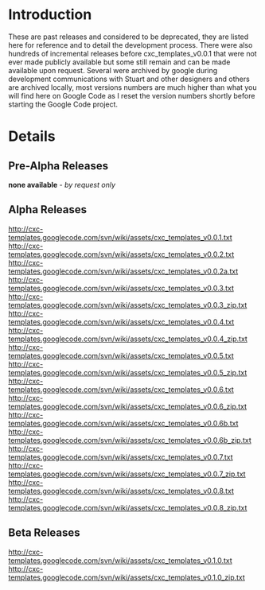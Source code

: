 # Introduction #

<p>These are past releases and considered to be deprecated, they are listed here for reference and to detail the development process. There were also hundreds of incremental releases before cxc_templates_v0.0.1 that were not ever made publicly available but some still remain and can be made available upon request. Several were archived by google during development communications with Stuart and other designers and others are archived locally, most versions numbers are much higher than what you will find here on Google Code as I reset the version numbers shortly before starting the Google Code project.</p>

# Details #

## Pre-Alpha Releases ##
**none available** - _by request only_ <br>

<h2>Alpha Releases</h2>
<a href='http://cxc-templates.googlecode.com/svn/wiki/assets/cxc_templates_v0.0.1.txt'>http://cxc-templates.googlecode.com/svn/wiki/assets/cxc_templates_v0.0.1.txt</a> <br>
<a href='http://cxc-templates.googlecode.com/svn/wiki/assets/cxc_templates_v0.0.2.txt'>http://cxc-templates.googlecode.com/svn/wiki/assets/cxc_templates_v0.0.2.txt</a> <br>
<a href='http://cxc-templates.googlecode.com/svn/wiki/assets/cxc_templates_v0.0.2a.txt'>http://cxc-templates.googlecode.com/svn/wiki/assets/cxc_templates_v0.0.2a.txt</a> <br>
<a href='http://cxc-templates.googlecode.com/svn/wiki/assets/cxc_templates_v0.0.3.txt'>http://cxc-templates.googlecode.com/svn/wiki/assets/cxc_templates_v0.0.3.txt</a> <br>
<a href='http://cxc-templates.googlecode.com/svn/wiki/assets/cxc_templates_v0.0.3_zip.txt'>http://cxc-templates.googlecode.com/svn/wiki/assets/cxc_templates_v0.0.3_zip.txt</a> <br>
<a href='http://cxc-templates.googlecode.com/svn/wiki/assets/cxc_templates_v0.0.4.txt'>http://cxc-templates.googlecode.com/svn/wiki/assets/cxc_templates_v0.0.4.txt</a> <br>
<a href='http://cxc-templates.googlecode.com/svn/wiki/assets/cxc_templates_v0.0.4_zip.txt'>http://cxc-templates.googlecode.com/svn/wiki/assets/cxc_templates_v0.0.4_zip.txt</a> <br>
<a href='http://cxc-templates.googlecode.com/svn/wiki/assets/cxc_templates_v0.0.5.txt'>http://cxc-templates.googlecode.com/svn/wiki/assets/cxc_templates_v0.0.5.txt</a> <br>
<a href='http://cxc-templates.googlecode.com/svn/wiki/assets/cxc_templates_v0.0.5_zip.txt'>http://cxc-templates.googlecode.com/svn/wiki/assets/cxc_templates_v0.0.5_zip.txt</a> <br>
<a href='http://cxc-templates.googlecode.com/svn/wiki/assets/cxc_templates_v0.0.6.txt'>http://cxc-templates.googlecode.com/svn/wiki/assets/cxc_templates_v0.0.6.txt</a> <br>
<a href='http://cxc-templates.googlecode.com/svn/wiki/assets/cxc_templates_v0.0.6_zip.txt'>http://cxc-templates.googlecode.com/svn/wiki/assets/cxc_templates_v0.0.6_zip.txt</a> <br>
<a href='http://cxc-templates.googlecode.com/svn/wiki/assets/cxc_templates_v0.0.6b.txt'>http://cxc-templates.googlecode.com/svn/wiki/assets/cxc_templates_v0.0.6b.txt</a> <br>
<a href='http://cxc-templates.googlecode.com/svn/wiki/assets/cxc_templates_v0.0.6b_zip.txt'>http://cxc-templates.googlecode.com/svn/wiki/assets/cxc_templates_v0.0.6b_zip.txt</a> <br>
<a href='http://cxc-templates.googlecode.com/svn/wiki/assets/cxc_templates_v0.0.7.txt'>http://cxc-templates.googlecode.com/svn/wiki/assets/cxc_templates_v0.0.7.txt</a> <br>
<a href='http://cxc-templates.googlecode.com/svn/wiki/assets/cxc_templates_v0.0.7_zip.txt'>http://cxc-templates.googlecode.com/svn/wiki/assets/cxc_templates_v0.0.7_zip.txt</a> <br>
<a href='http://cxc-templates.googlecode.com/svn/wiki/assets/cxc_templates_v0.0.8.txt'>http://cxc-templates.googlecode.com/svn/wiki/assets/cxc_templates_v0.0.8.txt</a> <br>
<a href='http://cxc-templates.googlecode.com/svn/wiki/assets/cxc_templates_v0.0.8_zip.txt'>http://cxc-templates.googlecode.com/svn/wiki/assets/cxc_templates_v0.0.8_zip.txt</a> <br>

<h2>Beta Releases</h2>
<a href='http://cxc-templates.googlecode.com/svn/wiki/assets/cxc_templates_v0.1.0.txt'>http://cxc-templates.googlecode.com/svn/wiki/assets/cxc_templates_v0.1.0.txt</a> <br>
<a href='http://cxc-templates.googlecode.com/svn/wiki/assets/cxc_templates_v0.1.0_zip.txt'>http://cxc-templates.googlecode.com/svn/wiki/assets/cxc_templates_v0.1.0_zip.txt</a> <br>